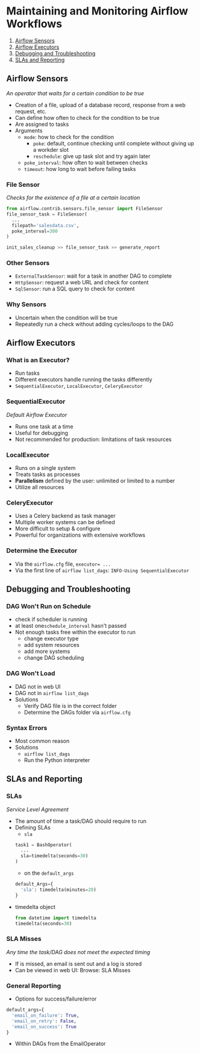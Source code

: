 # Maintaining and Monitoring Airflow Workflows
1. [Airflow Sensors](#airflow-sensors)
2. [Airflow Executors](#airflow-executors)
3. [Debugging and Troubleshooting](#debugging-and-troubleshooting)
4. [SLAs and Reporting](#slas-and-reporting)

## Airflow Sensors
_An operator that waits for a certain condition to be true_
- Creation of a file, upload of a database record, response from a web request, etc.
- Can define how often to check for the condition to be true
- Are assigned to tasks
- Arguments
  - `mode`: how to check for the condition
    - `poke`: default, continue checking until complete without giving up a workder slot
    - `reschedule`: give up task slot and try again later
  - `poke_interval`: how often to wait between checks
  - `timeout`: how long to wait before failing tasks

### File Sensor
_Checks for the existence of a file at a certain location_

```python
from airflow.contrib.sensors.file_sensor import FileSensor
file_sensor_task = FileSensor(
  ...
  filepath='salesdata.csv',
  poke_interval=300
)

init_sales_cleanup >> file_sensor_task >> generate_report
```

### Other Sensors
- `ExternalTaskSensor`: wait for a task in another DAG to complete
- `HttpSensor`: request a web URL and check for content
- `SqlSensor`: run a SQL query to check for content

### Why Sensors
- Uncertain when the condition will be true
- Repeatedly run a check without adding cycles/loops to the DAG

## Airflow Executors
### What is an Executor?
- Run tasks
- Different executors handle running the tasks differently
- `SequentialExecutor`, `LocalExecutor`, `CeleryExecutor`

### SequentialExecutor
_Default Airflow Executor_
- Runs one task at a time
- Useful for debugging
- Not recommended for production: limitations of task resources

### LocalExecutor
- Runs on a single system
- Treats tasks as processes
- **Parallelism** defined by the user: unlimited or limited to a number
- Utilize all resources

### CeleryExecutor
- Uses a Celery backend as task manager
- Multiple worker systems can be defined
- More difficult to setup & configure
- Powerful for organizations with extensive workflows

### Determine the Executor
- Via the `airflow.cfg` file, `executor= ...`
- Via the first line of `airflow list_dags`: `INFO-Using SequentialExecutor`

## Debugging and Troubleshooting
### DAG Won't Run on Schedule
- check if scheduler is running
- at least one`schedule_interval` hasn't passed
- Not enough tasks free within the executor to run
  - change executor type
  - add system resources
  - add more systems
  - change DAG scheduling

### DAG Won't Load
- DAG not in web UI
- DAG not in `airflow list_dags`
- Solutions
  - Verify DAG file is in the correct folder
  - Determine the DAGs folder via `airflow.cfg`

### Syntax Errors
- Most common reason
- Solutions
  - `airflow list_dags`
  - Run the Python interpreter

## SLAs and Reporting
### SLAs
_Service Level Agreement_
- The amount of time a task/DAG should require to run
- Defining SLAs
  - `sla`
  ```python
  task1 = BashOperator(
    ...
    sla=timedelta(seconds=30)
  )
  ```
  - on the `default_args`
  ```python
  default_Args={
    'sla': timedelta(minutes=20)
  }
  ```
- timedelta object
  ```python
  from datetime import timedelta
  timedelta(seconds=30)
  ```

### SLA Misses
_Any time the task/DAG does not meet the expected timing_
- If is missed, an email is sent out and a log is stored
- Can be viewed in web UI: Browse: SLA Misses

### General Reporting
- Options for success/failure/error
```python
default_args={
  'email_on_failure': True,
  'email_on_retry': False,
  'email_on_success': True
}
```
- Within DAGs from the EmailOperator


